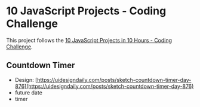 10 JavaScript Projects - Coding Challenge
=========================================

This project follows the [10 JavaScript Projects in 10 Hours - Coding Challenge](https://www.youtube.com/watch?v=dtKciwk_si4).


Countdown Timer
---------------

-   Design: [https://uidesigndaily.com/posts/sketch-countdown-timer-day-876](https://uidesigndaily.com/posts/sketch-countdown-timer-day-876)
-   future date
-   timer
